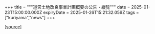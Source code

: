 +++
title = """道営土地改良事業計画概要の公告・縦覧"""
date = 2025-01-23T15:00:00.000Z
expiryDate = 2025-01-26T15:21:32.059Z
tags = ["kuriyama","news"]
+++


[[source]](https://www.town.kuriyama.hokkaido.jp/soshiki/48/29112.html)
